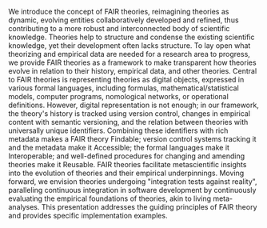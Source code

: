 We introduce the concept of FAIR theories, reimagining theories as dynamic, evolving entities collaboratively developed and refined, thus contributing to a more robust and interconnected body of scientific knowledge. 
Theories help to structure and condense the existing scientific knowledge, yet their development often lacks structure. 
To lay open what theorizing and empirical data are needed for a research area to progress, we provide FAIR theories as a framework to make transparent how theories evolve in relation to their history, empirical data, and other theories. 
Central to FAIR theories is representing theories as digital objects, expressed in various formal languages, including formulas, mathematical/statistical models, computer programs, nomological networks, or operational definitions. 
However, digital representation is not enough; in our framework, the theory's history is tracked using version control, changes in empirical content with semantic versioning, and the relation between theories with universally unique identifiers. 
Combining these identifiers with rich metadata makes a FAIR theory Findable; version control systems tracking it and the metadata make it Accessible; the formal languages make it Interoperable; and well-defined procedures for changing and amending theories make it Reusable. 
FAIR theories facilitate metascientific insights into the evolution of theories and their empirical underpinnings.
Moving forward, we envision theories undergoing "integration tests against reality", paralleling continuous integration in software development by continuously evaluating the empirical foundations of theories, akin to living meta-analyses.
This presentation addresses the guiding principles of FAIR theory and provides specific implementation examples.
